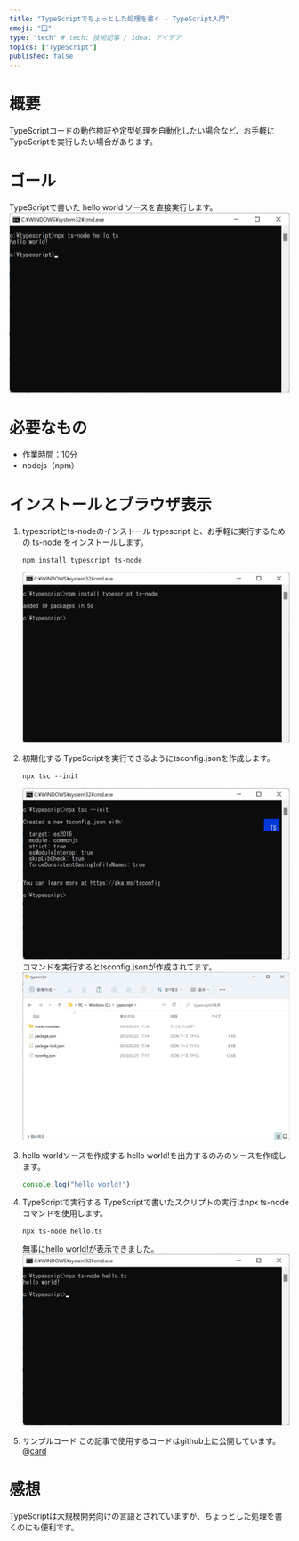 ```yaml
---
title: "TypeScriptでちょっとした処理を書く - TypeScript入門"
emoji: "🪟"
type: "tech" # tech: 技術記事 / idea: アイデア
topics: ["TypeScript"]
published: false
---
```


# 概要
TypeScriptコードの動作検証や定型処理を自動化したい場合など、お手軽にTypeScriptを実行したい場合があります。


# ゴール
TypeScriptで書いた hello world ソースを直接実行します。
![image title](/images/ts_helloworld/ts_helloworld_goal.jpg)

# 必要なもの
- 作業時間：10分
- nodejs（npm）

# インストールとブラウザ表示

1. typescriptとts-nodeのインストール
   typescript と、お手軽に実行するための ts-node をインストールします。
   ```
   npm install typescript ts-node
   ```
   ![image title](/images/ts_helloworld/ts_helloworld_tutorial_00.jpg)

1. 初期化する
   TypeScriptを実行できるようにtsconfig.jsonを作成します。
   ```
   npx tsc --init
   ```
   ![image title](/images/ts_helloworld/ts_helloworld_tutorial_01.jpg)
   コマンドを実行するとtsconfig.jsonが作成されてます。
   ![image title](/images/ts_helloworld/ts_helloworld_tutorial_02.jpg)

1. hello worldソースを作成する
   hello world!を出力するのみのソースを作成します。
   ```ts:hello.ts
   console.log("hello world!")
   ```

1. TypeScriptで実行する
   TypeScriptで書いたスクリプトの実行はnpx ts-nodeコマンドを使用します。
   ```
   npx ts-node hello.ts
   ```
   無事にhello world!が表示できました。
   ![image title](/images/ts_helloworld/ts_helloworld_tutorial_03.jpg)

1. サンプルコード
   この記事で使用するコードはgithub上に公開しています。
   @[card](https://github.com/sway11466/zenn/tree/main/sample_codes/ts_helloworld)

# 感想
TypeScriptは大規模開発向けの言語とされていますが、ちょっとした処理を書くのにも便利です。
